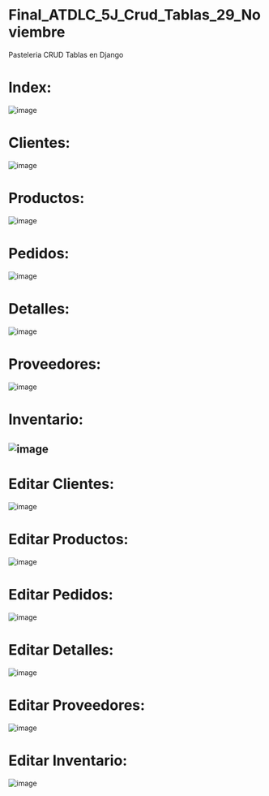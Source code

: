 # Final_ATDLC_5J_Crud_Tablas_29_Noviembre
Pasteleria CRUD Tablas en Django

# Index:
![image](https://github.com/user-attachments/assets/8e89c70e-9016-4d8e-b324-e4d1e127660c)
# Clientes:
![image](https://github.com/user-attachments/assets/e18da705-44fe-4477-b1e4-7478a33d231d)
# Productos:
![image](https://github.com/user-attachments/assets/d692c472-9f44-4c54-8af2-30fb18c09215)
# Pedidos:
![image](https://github.com/user-attachments/assets/0b349f07-b904-451b-b47c-2d1197dc248f)
# Detalles:
![image](https://github.com/user-attachments/assets/f479018e-497e-4e9a-8dc1-7f35e55872a5)
# Proveedores:
![image](https://github.com/user-attachments/assets/68c3f536-8dc2-487c-84a4-7386eb11224e)
# Inventario:
![image](https://github.com/user-attachments/assets/26e5855c-0fd8-4049-8e53-86d76a0bda4f)
- 
# Editar Clientes:
![image](https://github.com/user-attachments/assets/409171f9-955b-4749-8db7-0b7ee8ba7d3c)
# Editar Productos:
![image](https://github.com/user-attachments/assets/39d74d72-e47e-4270-89fc-dc8569dd351e)
# Editar Pedidos:
![image](https://github.com/user-attachments/assets/4934f66c-9dc9-4aa4-9343-862da0463756)
# Editar Detalles:
![image](https://github.com/user-attachments/assets/7d334167-8553-423c-acb9-e4aa75de13c7)
# Editar Proveedores:
![image](https://github.com/user-attachments/assets/baf62731-1e9d-4d3e-9034-2ede7cfccd50)
# Editar Inventario:
![image](https://github.com/user-attachments/assets/7fd1a473-c2fd-4813-b6c8-ce33993c8b3a)




